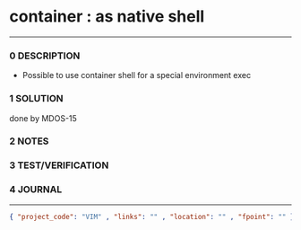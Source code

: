 # container : as native shell
--------------------------------
### 0 DESCRIPTION

- Possible to use container shell for a special environment exec

### 1 SOLUTION

done by MDOS-15

### 2 NOTES


### 3 TEST/VERIFICATION


### 4 JOURNAL



--------------------------------
```json
{ "project_code": "VIM" , "links": "" , "location": "" , "fpoint": "" }
```
